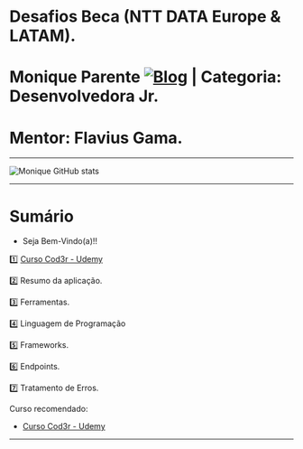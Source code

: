# Desafios Beca (NTT DATA Europe & LATAM).
# Monique Parente [![Blog](https://img.shields.io/badge/LinkedIn-0077B5?style=for-the-badge&logo=linkedin&logoColor=white)](https://www.linkedin.com/in/monique13/) | Categoria: Desenvolvedora Jr. 
# Mentor: Flavius Gama.
______________________________________________________________________________________________________________________________________________________________________________

![Monique GitHub stats](https://github-readme-stats.vercel.app/api?username=MoniqueParente&show_icons=true&theme=radical)
______________________________________________________________________________________________________________________________________________________________________________
# Sumário

* Seja Bem-Vindo(a)!!

1️⃣ [Curso Cod3r - Udemy](https://nttdatalearn.udemy.com/course/fundamentos-de-programacao-com-java/learn/lecture/5740792#announcements)<br/>

2️⃣ Resumo da aplicação.

3️⃣ Ferramentas.

4️⃣ Linguagem de Programação

5️⃣ Frameworks.

6️⃣ Endpoints.

7️⃣ Tratamento de Erros.

Curso recomendado: 

- [Curso Cod3r - Udemy](https://nttdatalearn.udemy.com/course/fundamentos-de-programacao-com-java/learn/lecture/5740792#announcements)<br/>

______________________________________________________________________________________________________________________________________________________________________________

 
 
 


